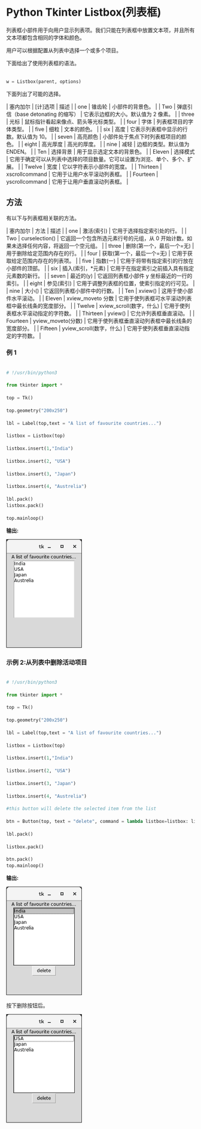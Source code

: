 # Python Tkinter Listbox(列表框)



列表框小部件用于向用户显示列表项。我们只能在列表框中放置文本项，并且所有文本项都包含相同的字体和颜色。

用户可以根据配置从列表中选择一个或多个项目。

下面给出了使用列表框的语法。

```py

w = Listbox(parent, options) 

```

下面列出了可能的选择。

| 塞内加尔 | [计]选项 | 描述 |
| one | 锥齿轮 | 小部件的背景色。 |
| Two | 弹底引信（base detonating 的缩写） | 它表示边框的大小。默认值为 2 像素。 |
| three | 光标 | 鼠标指针看起来像点、箭头等光标类型。 |
| four | 字体 | 列表框项目的字体类型。 |
| five | 细粒 | 文本的颜色。 |
| six | 高度 | 它表示列表框中显示的行数。默认值为 10。 |
| seven | 高亮颜色 | 小部件处于焦点下时列表框项目的颜色。 |
| eight | 高光厚度 | 高光的厚度。 |
| nine | 减轻 | 边框的类型。默认值为 ENDEN。 |
| Ten | 选择背景 | 用于显示选定文本的背景色。 |
| Eleven | 选择模式 | 它用于确定可以从列表中选择的项目数量。它可以设置为浏览、单个、多个、扩展。 |
| Twelve | 宽度 | 它以字符表示小部件的宽度。 |
| Thirteen | xscrollcommand | 它用于让用户水平滚动列表框。 |
| Fourteen | yscrollcommand | 它用于让用户垂直滚动列表框。 |

## 方法

有以下与列表框相关联的方法。

| 塞内加尔 | 方法 | 描述 |
| one | 激活(索引) | 它用于选择指定索引处的行。 |
| Two | curselection() | 它返回一个包含所选元素行号的元组，从 0 开始计数。如果未选择任何内容，将返回一个空元组。 |
| three | 删除(第一个，最后一个=无) | 用于删除给定范围内存在的行。 |
| four | 获取(第一个，最后一个=无) | 它用于获取给定范围内存在的列表项。 |
| five | 指数(一) | 它用于将带有指定索引的行放在小部件的顶部。 |
| six | 插入(索引，&midast;元素) | 它用于在指定索引之前插入具有指定元素数的新行。 |
| seven | 最近的(y) | 它返回列表框小部件 y 坐标最近的一行的索引。 |
| eight | 参见(索引) | 它用于调整列表框的位置，使索引指定的行可见。 |
| nine | 大小() | 它返回列表框小部件中的行数。 |
| Ten | xview() | 这用于使小部件水平滚动。 |
| Eleven | xview_moveto 分数 | 它用于使列表框可水平滚动列表框中最长线条的宽度部分。 |
| Twelve | xview_scroll(数字，什么) | 它用于使列表框水平滚动指定的字符数。 |
| Thirteen | yview() | 它允许列表框垂直滚动。 |
| Fourteen | yview_moveto(分数) | 它用于使列表框垂直滚动列表框中最长线条的宽度部分。 |
| Fifteen | yview_scroll(数字，什么) | 它用于使列表框垂直滚动指定的字符数。 |

### 例 1

```py

# !/usr/bin/python3

from tkinter import *

top = Tk()

top.geometry("200x250")

lbl = Label(top,text = "A list of favourite countries...")

listbox = Listbox(top)

listbox.insert(1,"India")

listbox.insert(2, "USA")

listbox.insert(3, "Japan")

listbox.insert(4, "Austrelia")

lbl.pack()
listbox.pack()

top.mainloop()

```

**输出:**

![Python Tkinter Listbox](img/4a643633cf73397a86ade376587f0699.png)

### 示例 2:从列表中删除活动项目

```py

# !/usr/bin/python3

from tkinter import *

top = Tk()

top.geometry("200x250")

lbl = Label(top,text = "A list of favourite countries...")

listbox = Listbox(top)

listbox.insert(1,"India")

listbox.insert(2, "USA")

listbox.insert(3, "Japan")

listbox.insert(4, "Austrelia")

#this button will delete the selected item from the list 

btn = Button(top, text = "delete", command = lambda listbox=listbox: listbox.delete(ANCHOR))

lbl.pack()

listbox.pack()

btn.pack()
top.mainloop()

```

**输出:**

![Python Tkinter Listbox](img/c8d1cb65d527bee9f845cb6527b895cd.png)

按下删除按钮后。

![Python Tkinter Listbox](img/fc71c35c8e251690c175ee441cd09807.png)